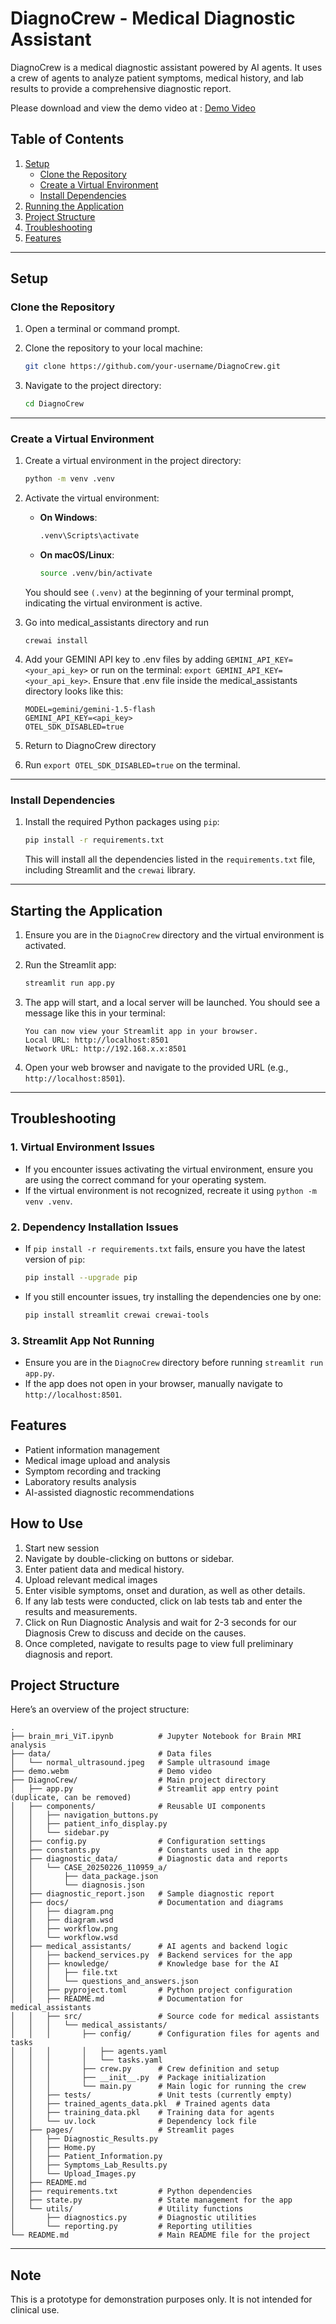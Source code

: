 # DiagnoCrew - Medical Diagnostic Assistant

DiagnoCrew is a medical diagnostic assistant powered by AI agents. It uses a crew of agents to analyze patient symptoms, medical history, and lab results to provide a comprehensive diagnostic report.

Please download and view the demo video at : [Demo Video](https://github.com/vcnk4v/Google-girl-hackathon2025/blob/main/demo.webm)

## Table of Contents

1. [Setup](#setup)
   - [Clone the Repository](#clone-the-repository)
   - [Create a Virtual Environment](#create-a-virtual-environment)
   - [Install Dependencies](#install-dependencies)
2. [Running the Application](#running-the-application)
3. [Project Structure](#project-structure)
4. [Troubleshooting](#troubleshooting)
5. [Features](#features)

---

## Setup

### Clone the Repository

1. Open a terminal or command prompt.
2. Clone the repository to your local machine:

   ```bash
   git clone https://github.com/your-username/DiagnoCrew.git
   ```

3. Navigate to the project directory:

   ```bash
   cd DiagnoCrew
   ```

---

### Create a Virtual Environment

1. Create a virtual environment in the project directory:

   ```bash
   python -m venv .venv
   ```

2. Activate the virtual environment:

   - **On Windows**:
     ```bash
     .venv\Scripts\activate
     ```
   - **On macOS/Linux**:
     ```bash
     source .venv/bin/activate
     ```

   You should see `(.venv)` at the beginning of your terminal prompt, indicating the virtual environment is active.

3. Go into medical_assistants directory and run

   ```
   crewai install
   ```

4. Add your GEMINI API key to .env files by adding `GEMINI_API_KEY=<your_api_key>` or run on the terminal: `export GEMINI_API_KEY=<your_api_key>`.
   Ensure that .env file inside the medical_assistants directory looks like this:
   ```
   MODEL=gemini/gemini-1.5-flash
   GEMINI_API_KEY=<api_key>
   OTEL_SDK_DISABLED=true
   ```
5. Return to DiagnoCrew directory
6. Run `export OTEL_SDK_DISABLED=true` on the terminal.

---

### Install Dependencies

1. Install the required Python packages using `pip`:

   ```bash
   pip install -r requirements.txt
   ```

   This will install all the dependencies listed in the `requirements.txt` file, including Streamlit and the `crewai` library.

---

## Starting the Application

1. Ensure you are in the `DiagnoCrew` directory and the virtual environment is activated.
2. Run the Streamlit app:

   ```bash
   streamlit run app.py
   ```

3. The app will start, and a local server will be launched. You should see a message like this in your terminal:

   ```
   You can now view your Streamlit app in your browser.
   Local URL: http://localhost:8501
   Network URL: http://192.168.x.x:8501
   ```

4. Open your web browser and navigate to the provided URL (e.g., `http://localhost:8501`).

---

## Troubleshooting

### 1. **Virtual Environment Issues**

- If you encounter issues activating the virtual environment, ensure you are using the correct command for your operating system.
- If the virtual environment is not recognized, recreate it using `python -m venv .venv`.

### 2. **Dependency Installation Issues**

- If `pip install -r requirements.txt` fails, ensure you have the latest version of `pip`:
  ```bash
  pip install --upgrade pip
  ```
- If you still encounter issues, try installing the dependencies one by one:
  ```bash
  pip install streamlit crewai crewai-tools
  ```

### 3. **Streamlit App Not Running**

- Ensure you are in the `DiagnoCrew` directory before running `streamlit run app.py`.
- If the app does not open in your browser, manually navigate to `http://localhost:8501`.

## Features

- Patient information management
- Medical image upload and analysis
- Symptom recording and tracking
- Laboratory results analysis
- AI-assisted diagnostic recommendations

## How to Use

1. Start new session
2. Navigate by double-clicking on buttons or sidebar.
3. Enter patient data and medical history.
4. Upload relevant medical images
5. Enter visible symptoms, onset and duration, as well as other details.
6. If any lab tests were conducted, click on lab tests tab and enter the results and measurements.
7. Click on Run Diagnostic Analysis and wait for 2-3 seconds for our Diagnosis Crew to discuss and decide on the causes.
8. Once completed, navigate to results page to view full preliminary diagnosis and report.

## Project Structure

Here’s an overview of the project structure:

```
.
├── brain_mri_ViT.ipynb          # Jupyter Notebook for Brain MRI analysis
├── data/                        # Data files
│   └── normal_ultrasound.jpeg   # Sample ultrasound image
├── demo.webm                    # Demo video
├── DiagnoCrew/                  # Main project directory
│   ├── app.py                   # Streamlit app entry point (duplicate, can be removed)
│   ├── components/              # Reusable UI components
│   │   ├── navigation_buttons.py
│   │   ├── patient_info_display.py
│   │   └── sidebar.py
│   ├── config.py                # Configuration settings
│   ├── constants.py             # Constants used in the app
│   ├── diagnostic_data/         # Diagnostic data and reports
│   │   └── CASE_20250226_110959_a/
│   │       ├── data_package.json
│   │       └── diagnosis.json
│   ├── diagnostic_report.json   # Sample diagnostic report
│   ├── docs/                    # Documentation and diagrams
│   │   ├── diagram.png
│   │   ├── diagram.wsd
│   │   ├── workflow.png
│   │   └── workflow.wsd
│   ├── medical_assistants/      # AI agents and backend logic
│   │   ├── backend_services.py  # Backend services for the app
│   │   ├── knowledge/           # Knowledge base for the AI
│   │   │   ├── file.txt
│   │   │   └── questions_and_answers.json
│   │   ├── pyproject.toml       # Python project configuration
│   │   ├── README.md            # Documentation for medical_assistants
│   │   ├── src/                 # Source code for medical assistants
│   │   │   └── medical_assistants/
│   │   │       ├── config/      # Configuration files for agents and tasks
│   │   │       │   ├── agents.yaml
│   │   │       │   └── tasks.yaml
│   │   │       ├── crew.py      # Crew definition and setup
│   │   │       ├── __init__.py  # Package initialization
│   │   │       └── main.py      # Main logic for running the crew
│   │   ├── tests/               # Unit tests (currently empty)
│   │   ├── trained_agents_data.pkl  # Trained agents data
│   │   ├── training_data.pkl    # Training data for agents
│   │   └── uv.lock              # Dependency lock file
│   ├── pages/                   # Streamlit pages
│   │   ├── Diagnostic_Results.py
│   │   ├── Home.py
│   │   ├── Patient_Information.py
│   │   ├── Symptoms_Lab_Results.py
│   │   └── Upload_Images.py
│   ├── README.md
│   ├── requirements.txt         # Python dependencies
│   ├── state.py                 # State management for the app
│   └── utils/                   # Utility functions
│       ├── diagnostics.py       # Diagnostic utilities
│       └── reporting.py         # Reporting utilities
└── README.md                    # Main README file for the project
```

---

## Note

This is a prototype for demonstration purposes only. It is not intended for clinical use.
